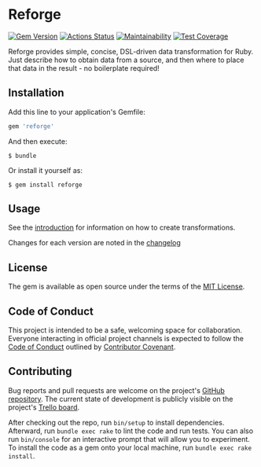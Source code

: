 # Reforge

[![Gem Version](https://badge.fury.io/rb/reforge.svg)](https://badge.fury.io/rb/reforge)
[![Actions Status](https://github.com/eizengan/reforge/workflows/CI/badge.svg)](https://github.com/eizengan/reforge/actions)
[![Maintainability](https://api.codeclimate.com/v1/badges/ca2883109cdb44f8cc9e/maintainability)](https://codeclimate.com/github/eizengan/reforge/maintainability)
[![Test Coverage](https://api.codeclimate.com/v1/badges/ca2883109cdb44f8cc9e/test_coverage)](https://codeclimate.com/github/eizengan/reforge/test_coverage)

Reforge provides simple, concise, DSL-driven data transformation for Ruby. Just describe how to obtain data from a source, and then where to place that data in the result - no boilerplate required!

## Installation

Add this line to your application's Gemfile:

```ruby
gem 'reforge'
```

And then execute:

    $ bundle

Or install it yourself as:

    $ gem install reforge

## Usage

See the [introduction](INTRODUCTION.md) for information on how to create transformations.

Changes for each version are noted in the [changelog](CHANGELOG.md)

## License

The gem is available as open source under the terms of the [MIT License](https://opensource.org/licenses/MIT).


## Code of Conduct

This project is intended to be a safe, welcoming space for collaboration. Everyone interacting in official project channels is expected to follow the [Code of Conduct](https://github.com/eizengan/reforge/blob/main/CODE_OF_CONDUCT.md) outlined by [Contributor Covenant](http://contributor-covenant.org).


## Contributing

Bug reports and pull requests are welcome on the project's [GitHub repository](https://github.com/eizengan/reforge). The current state of development is publicly visible on the project's [Trello board](https://trello.com/b/5hmYBrgt/reforge).

After checking out the repo, run `bin/setup` to install dependencies. Afterward, run `bundle exec rake` to lint the code and run tests. You can also run `bin/console` for an interactive prompt that will allow you to experiment. To install the code as a gem onto your local machine, run `bundle exec rake install`.
